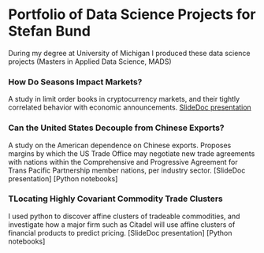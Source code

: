 # Portfolio of Data Science Projects for Stefan Bund
During my degree at University of Michigan I produced these data science projects (Masters in Applied Data Science, MADS)
### How Do Seasons Impact Markets? 
A study in limit order books in cryptocurrency markets, and their tightly correlated behavior with economic announcements. 
[SlideDoc presentation](https://github.com/stefanbund/MADSPortfolio/blob/main/04-Liang-Yau-Bund_2023winter.pptx.pdf)

### Can the United States Decouple from Chinese Exports?
A study on the American dependence on Chinese exports. Proposes margins by which the US Trade Office may negotiate new trade agreements with nations within the Comprehensive and Progressive Agreement for Trans Pacific Partnership member nations, per industry sector. 
[SlideDoc presentation]
[Python notebooks]

### TLocating Highly Covariant Commodity Trade Clusters
I used python to discover affine clusters of tradeable commodities, and investigate how a major firm such as Citadel will use affine clusters of financial products to predict pricing. 
[SlideDoc presentation]
[Python notebooks]

